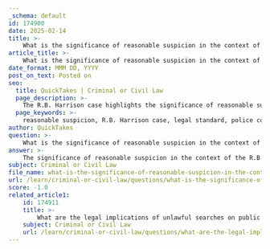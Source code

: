 ```yaml
---
_schema: default
id: 174900
date: 2025-02-14
title: >-
    What is the significance of reasonable suspicion in the context of the R.B. Harrison case?
article_title: >-
    What is the significance of reasonable suspicion in the context of the R.B. Harrison case?
date_format: MMM DD, YYYY
post_on_text: Posted on
seo:
  title: QuickTakes | Criminal or Civil Law
  page_description: >-
    The R.B. Harrison case highlights the significance of reasonable suspicion and its limitations in policing, emphasizing the necessity of probable cause for warrantless searches and safeguarding individual rights under the Canadian Charter.
  page_keywords: >-
    reasonable suspicion, R.B. Harrison case, legal standard, police conduct, probable cause, warrantless search, Supreme Court of Canada, Section 8, Canadian Charter, unreasonable search and seizure, individual rights, law enforcement, privacy rights, police accountability
author: QuickTakes
question: >-
    What is the significance of reasonable suspicion in the context of the R.B. Harrison case?
answer: >-
    The significance of reasonable suspicion in the context of the R.B. Harrison case lies in its role as a legal standard that governs police conduct during stops and searches. Reasonable suspicion is a lower threshold than probable cause, requiring law enforcement to have specific and articulable facts that would lead a reasonable officer to suspect that a crime is being committed. \n\nIn the R.B. Harrison case, the police officer's reliance on reasonable suspicion to justify the warrantless search of Harrison's vehicle was critically examined. The Supreme Court of Canada ultimately ruled that the officer did not meet the necessary standard of probable cause required for searches that invade an individual's privacy. This ruling underscored the importance of adhering to legal standards when conducting searches, as the court found that the search violated Harrison's rights under Section 8 of the Canadian Charter of Rights and Freedoms, which protects against unreasonable search and seizure.\n\nThe case highlights the delicate balance between effective law enforcement and the protection of individual rights. It emphasizes that while reasonable suspicion can justify certain police actions, it is insufficient for more invasive measures like searches without a warrant. The court's decision reinforced the need for police to operate within the bounds of the law, thereby protecting citizens from arbitrary actions and maintaining public trust in law enforcement. \n\nIn summary, the R.B. Harrison case illustrates the critical role of reasonable suspicion in policing, the necessity of probable cause for searches, and the broader implications for individual privacy rights and police accountability.
subject: Criminal or Civil Law
file_name: what-is-the-significance-of-reasonable-suspicion-in-the-context-of-the-rb-harrison-case.md
url: /learn/criminal-or-civil-law/questions/what-is-the-significance-of-reasonable-suspicion-in-the-context-of-the-rb-harrison-case
score: -1.0
related_article1:
    id: 174911
    title: >-
        What are the legal implications of unlawful searches on public trust in law enforcement?
    subject: Criminal or Civil Law
    url: /learn/criminal-or-civil-law/questions/what-are-the-legal-implications-of-unlawful-searches-on-public-trust-in-law-enforcement
---
```


&nbsp;